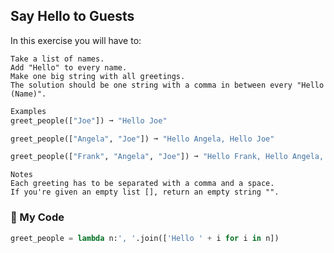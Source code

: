 ## Say Hello to Guests

In this exercise you will have to:
```
Take a list of names.
Add "Hello" to every name.
Make one big string with all greetings.
The solution should be one string with a comma in between every "Hello (Name)".
```
```python
Examples
greet_people(["Joe"]) ➞ "Hello Joe"

greet_people(["Angela", "Joe"]) ➞ "Hello Angela, Hello Joe"

greet_people(["Frank", "Angela", "Joe"]) ➞ "Hello Frank, Hello Angela, Hello Joe"
```
```
Notes
Each greeting has to be separated with a comma and a space.
If you're given an empty list [], return an empty string "".
```
### :leaves: My Code
```python
greet_people = lambda n:', '.join(['Hello ' + i for i in n])
```

